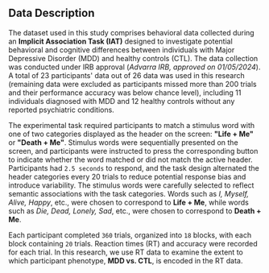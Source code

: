 <h2>Data Description</h2>
  <p>
    The dataset used in this study comprises behavioral data collected during an 
    <strong>Implicit Association Task (IAT)</strong> designed to investigate potential 
    behavioral and cognitive differences between individuals with Major Depressive Disorder (MDD) 
    and healthy controls (CTL). The data collection was conducted under IRB approval 
    (<em>Advarra IRB, approved on 01/05/2024</em>). A total of 23 participants' data 
    out of 26 data was used in this research (remaining data were excluded as participants 
    missed more than 200 trials and their performance accuracy was below chance level), 
    including 11 individuals diagnosed with MDD and 12 healthy controls without any reported psychiatric conditions.
  </p>
  <p>
    The experimental task required participants to match a stimulus word with one of two categories 
    displayed as the header on the screen: <strong>"Life + Me"</strong> or <strong>"Death + Me"</strong>. 
    Stimulus words were sequentially presented on the screen, and participants were instructed to press 
    the corresponding button to indicate whether the word matched or did not match the active header. 
    Participants had <code>2.5 seconds</code> to respond, and the task design alternated the header categories 
    every 20 trials to reduce potential response bias and introduce variability. 
    The stimulus words were carefully selected to reflect semantic associations with the task categories. 
    Words such as <em>I, Myself, Alive, Happy</em>, etc., were chosen to correspond to <strong>Life + Me</strong>, 
    while words such as <em>Die, Dead, Lonely, Sad</em>, etc., were chosen to correspond to <strong>Death + Me</strong>.
  </p>
  <p>
    Each participant completed <code>360</code> trials, organized into <code>18</code> blocks, 
    with each block containing <code>20</code> trials. Reaction times (RT) and accuracy were recorded 
    for each trial. In this research, we use RT data to examine the extent to which participant phenotype, 
    <strong>MDD vs. CTL</strong>, is encoded in the RT data.
  </p>
